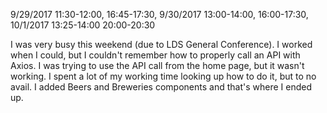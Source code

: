 9/29/2017
	11:30-12:00,
	16:45-17:30,
9/30/2017
	13:00-14:00,
	16:00-17:30,
10/1/2017
	13:25-14:00
	20:00-20:30

I was very busy this weekend (due to LDS General Conference). I worked when I could, but I couldn't remember how to properly call an API with Axios. I was trying to use the API call from the home page, but it wasn't working. I spent a lot of my working time looking up how to do it, but to no avail. I added Beers and Breweries components and that's where I ended up.